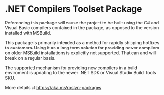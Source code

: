 .NET Compilers Toolset Package
=

Referencing this package will cause the project to be built using the C# and Visual Basic compilers contained in the package, as opposed to the version installed with MSBuild.

This package is primarily intended as a method for rapidly shipping hotfixes to customers. Using it as a long term solution for providing newer compilers on older MSBuild installations is explicitly not supported. That can and will break on a regular basis.

The supported mechanism for providing new compilers in a build enviroment is updating to the newer .NET SDK or Visual Studio Build Tools SKU.

More details at https://aka.ms/roslyn-packages